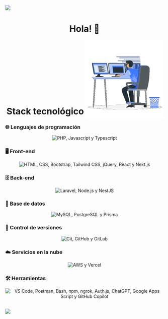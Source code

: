 <img src="https://user-images.githubusercontent.com/73097560/115834477-dbab4500-a447-11eb-908a-139a6edaec5c.gif" />

<h1 align="center">Hola! 👋</h1>

<p>
  <img align="right" src="https://github.com/MagnanimoBvv/MagnanimoBvv/blob/main/Right_Side.gif" alt="MagnanimoBvv" width=250px />
</p>

<br><br><br><br><br><br><br><br><br><br>

<h1 align="center">Stack tecnológico</h1>

### 🌐 Lenguajes de programación

<p align="center">
  <img src="https://go-skill-icons.vercel.app/api/icons?i=php,javascript,typescript&titles=true" alt="PHP, Javascript y Typescript" />
</p>

### 🖥️ Front-end

<p align="center">
  <img src="https://go-skill-icons.vercel.app/api/icons?i=html,css,bootstrap,tailwindcss,jquery,react,nextjs&titles=true" alt="HTML, CSS, Bootstrap, Tailwind CSS, jQuery, React y Next.js" />
</p>

### 🗄️ Back-end

<p align="center">
  <img src="https://go-skill-icons.vercel.app/api/icons?i=laravel,nodejs,nestjs&titles=true" alt="Laravel, Node.js y NestJS" />
</p>

### 💾 Base de datos

<p align="center">
  <img src="https://go-skill-icons.vercel.app/api/icons?i=mysql,postgresql,prisma&titles=true" alt="MySQL, PostgreSQL y Prisma" />
</p>

### 🔀 Control de versiones

<p align="center">
  <img src="https://go-skill-icons.vercel.app/api/icons?i=git,github,gitlab&titles=true" alt="Git, GitHub y GitLab" />
</p>

### ☁️ Servicios en la nube

<p align="center">
  <img src="https://go-skill-icons.vercel.app/api/icons?i=aws,vercel&titles=true" alt="AWS y Vercel" />
</p>

### 🛠️ Herramientas

<p align="center">
  <img src="https://go-skill-icons.vercel.app/api/icons?i=vscode,postman,bash,npm,ngrok,authjs,chatgpt,googleappsscript,githubcopilot&titles=true" alt="VS Code, Postman, Bash, npm, ngrok, Auth.js, ChatGPT, Google Apps Script y GitHub Copilot" />
</p>

<br>

<img src="https://user-images.githubusercontent.com/73097560/115834477-dbab4500-a447-11eb-908a-139a6edaec5c.gif">
<!--
**MagnanimoBvv/MagnanimoBvv** is a ✨ _special_ ✨ repository because its `README.md` (this file) appears on your GitHub profile.

Here are some ideas to get you started:

- 🔭 I’m currently working on ...
- 🌱 I’m currently learning ...
- 👯 I’m looking to collaborate on ...
- 🤔 I’m looking for help with ...
- 💬 Ask me about ...
- 📫 How to reach me: ...
- 😄 Pronouns: ...
- ⚡ Fun fact: ...
-->
